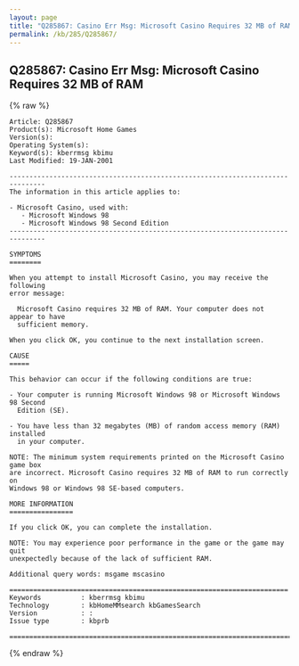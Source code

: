 ```yaml
---
layout: page
title: "Q285867: Casino Err Msg: Microsoft Casino Requires 32 MB of RAM"
permalink: /kb/285/Q285867/
---
```


## Q285867: Casino Err Msg: Microsoft Casino Requires 32 MB of RAM

{% raw %}

	Article: Q285867
	Product(s): Microsoft Home Games
	Version(s): 
	Operating System(s): 
	Keyword(s): kberrmsg kbimu
	Last Modified: 19-JAN-2001
	
	-------------------------------------------------------------------------------
	The information in this article applies to:
	
	- Microsoft Casino, used with:
	   - Microsoft Windows 98 
	   - Microsoft Windows 98 Second Edition 
	-------------------------------------------------------------------------------
	
	SYMPTOMS
	========
	
	When you attempt to install Microsoft Casino, you may receive the following
	error message:
	
	  Microsoft Casino requires 32 MB of RAM. Your computer does not appear to have
	  sufficient memory.
	
	When you click OK, you continue to the next installation screen.
	
	CAUSE
	=====
	
	This behavior can occur if the following conditions are true:
	
	- Your computer is running Microsoft Windows 98 or Microsoft Windows 98 Second
	  Edition (SE).
	
	- You have less than 32 megabytes (MB) of random access memory (RAM) installed
	  in your computer.
	
	NOTE: The minimum system requirements printed on the Microsoft Casino game box
	are incorrect. Microsoft Casino requires 32 MB of RAM to run correctly on
	Windows 98 or Windows 98 SE-based computers.
	
	MORE INFORMATION
	================
	
	If you click OK, you can complete the installation.
	
	NOTE: You may experience poor performance in the game or the game may quit
	unexpectedly because of the lack of sufficient RAM.
	
	Additional query words: msgame mscasino
	
	======================================================================
	Keywords          : kberrmsg kbimu 
	Technology        : kbHomeMMsearch kbGamesSearch
	Version           : :
	Issue type        : kbprb
	
	=============================================================================
	

{% endraw %}
